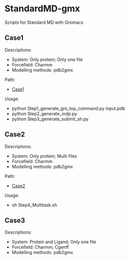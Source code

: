 # StandardMD-gmx
Scripts for Standard MD with Gromacs    

## Case1  
Descriptions:   
 - System: Only protein; Only one file      
 - Forcefield: Charmm  
 - Modelling methods: pdb2gmx  

Path:  
 - [Case1](./Script/case1/)  

Usage:  
 - python Step1_generate_gro_top_command.py input.pdb  
 - python Step2_generate_mdp.py  
 - python Step3_generate_submit_sh.py  

## Case2  
Descriptions: 
 - System: Only protein; Multi files   
 - Forcefield: Charmm   
 - Modelling methods: pdb2gmx      

Path:   
 - [Case2](./Script/case2/)  

Usage:  
 - sh Step4_Multitask.sh  

## Case3
Descriptions:   
 - System: Protein and Ligand; Only one file      
 - Forcefield: Charmm; Cgenff 
 - Modelling methods: pdb2gmx  